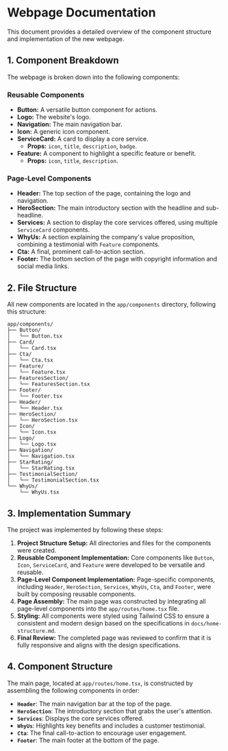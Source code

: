 # Webpage Documentation

This document provides a detailed overview of the component structure and implementation of the new webpage.

## 1. Component Breakdown

The webpage is broken down into the following components:

### Reusable Components

*   **Button:** A versatile button component for actions.
*   **Logo:** The website's logo.
*   **Navigation:** The main navigation bar.
*   **Icon:** A generic icon component.
*   **ServiceCard:** A card to display a core service.
    *   **Props:** `icon`, `title`, `description`, `badge`.
*   **Feature:** A component to highlight a specific feature or benefit.
    *   **Props:** `icon`, `title`, `description`.

### Page-Level Components

*   **Header:** The top section of the page, containing the logo and navigation.
*   **HeroSection:** The main introductory section with the headline and sub-headline.
*   **Services:** A section to display the core services offered, using multiple `ServiceCard` components.
*   **WhyUs:** A section explaining the company's value proposition, combining a testimonial with `Feature` components.
*   **Cta:** A final, prominent call-to-action section.
*   **Footer:** The bottom section of the page with copyright information and social media links.

## 2. File Structure

All new components are located in the `app/components` directory, following this structure:

```
app/components/
├── Button/
│   └── Button.tsx
├── Card/
│   └── Card.tsx
├── Cta/
│   └── Cta.tsx
├── Feature/
│   └── Feature.tsx
├── FeaturesSection/
│   └── FeaturesSection.tsx
├── Footer/
│   └── Footer.tsx
├── Header/
│   └── Header.tsx
├── HeroSection/
│   └── HeroSection.tsx
├── Icon/
│   └── Icon.tsx
├── Logo/
│   └── Logo.tsx
├── Navigation/
│   └── Navigation.tsx
├── StarRating/
│   └── StarRating.tsx
├── TestimonialSection/
│   └── TestimonialSection.tsx
└── WhyUs/
    └── WhyUs.tsx
```

## 3. Implementation Summary

The project was implemented by following these steps:

1.  **Project Structure Setup:** All directories and files for the components were created.
2.  **Reusable Component Implementation:** Core components like `Button`, `Icon`, `ServiceCard`, and `Feature` were developed to be versatile and reusable.
3.  **Page-Level Component Implementation:** Page-specific components, including `Header`, `HeroSection`, `Services`, `WhyUs`, `Cta`, and `Footer`, were built by composing reusable components.
4.  **Page Assembly:** The main page was constructed by integrating all page-level components into the `app/routes/home.tsx` file.
5.  **Styling:** All components were styled using Tailwind CSS to ensure a consistent and modern design based on the specifications in `docs/home-structure.md`.
6.  **Final Review:** The completed page was reviewed to confirm that it is fully responsive and aligns with the design specifications.

## 4. Component Structure

The main page, located at `app/routes/home.tsx`, is constructed by assembling the following components in order:

*   **`Header`**: The main navigation bar at the top of the page.
*   **`HeroSection`**: The introductory section that grabs the user's attention.
*   **`Services`**: Displays the core services offered.
*   **`WhyUs`**: Highlights key benefits and includes a customer testimonial.
*   **`Cta`**: The final call-to-action to encourage user engagement.
*   **`Footer`**: The main footer at the bottom of the page.
